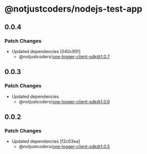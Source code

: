 # @notjustcoders/nodejs-test-app

## 0.0.4

### Patch Changes

- Updated dependencies [040c95f]
  - @notjustcoders/one-logger-client-sdk@1.0.7

## 0.0.3

### Patch Changes

- Updated dependencies
  - @notjustcoders/one-logger-client-sdk@1.0.6

## 0.0.2

### Patch Changes

- Updated dependencies [f2c03ea]
  - @notjustcoders/one-logger-client-sdk@1.0.5
